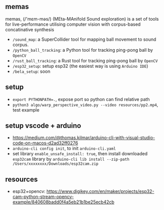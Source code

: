 ## memas 

memas, (/'mɛm-məs/) (MEta-MAnifold Sound exploration) is a set of tools for live-performance utilising computer vision with corpus-based concatinative synthesis

- `/sound_map`: a SuperCollider tool for mapping ball movement to sound corpus.
- `/python_ball_tracking`: a Python tool for tracking ping-pong ball by `OpenCV`
- `/rust_ball_tracking`: a Rust tool for tracking ping-pong ball by `OpenCV`
- `/esp32_setup`: setup esp32 (the easiest way is using `Arduino IDE`)
- `/bela_setup`: soon


## setup
- `export PYTHONPATH=.`, expose port so python can find relative path   
- `python3 algo/warp_perspective_video.py --video resources/pp2.mp4`, test example


## setup vscode + arduino
- https://medium.com/@thomas.kilmar/arduino-cli-with-visual-studio-code-on-macos-d2ad32ff0276
- `arduino-cli config init`, to init `arduino-cli.yaml`
- set library `enable_unsafe_install: true`, then install downloaded `esp32cam` library by `arduino-cli lib install --zip-path /Users/xxxxxxxx/Downloads/esp32cam.zip`

## resources
- esp32+opencv: https://www.digikey.com/en/maker/projects/esp32-cam-python-stream-opencv-example/840608badd0f4a5eb21b1be25ecb42cb